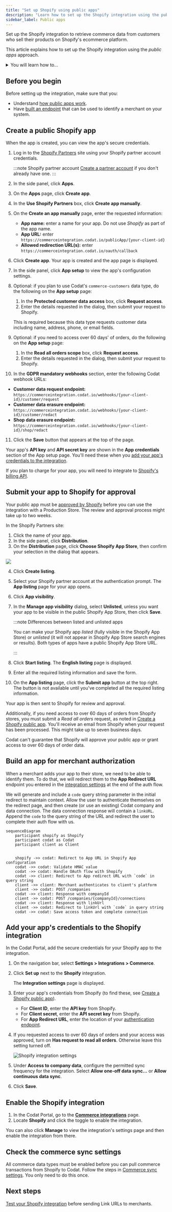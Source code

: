 ```yaml
---
title: "Set up Shopify using public apps"
description: "Learn how to set up the Shopify integration using the public apps approach to merchant data connection"
sidebar_label: Public apps
---
```


Set up the Shopify integration to retrieve commerce data from customers who sell their products on Shopify's ecommerce platform.

This article explains how to set up the Shopify integration using the _public apps_ approach.

<details>

<summary>You will learn how to...</summary>

- [Create a Shopify app](/integrations/commerce/shopify/commerce-shopify-public-apps#create-a-public-shopify-app)
- [Submit your app to Shopify for approval](/integrations/commerce/shopify/commerce-shopify-public-apps#submit-your-app-to-shopify-for-approval)
- [Buid an app for merchant authorization](/integrations/commerce/shopify/commerce-shopify-public-apps#build-an-app-for-merchant-authorization)
- [Add your app's credentials to the Shopify integration](/integrations/commerce/shopify/commerce-shopify-public-apps#add-your-apps-credentials-to-the-shopify-integration)
- [Enable the Shopify integration](/integrations/commerce/shopify/commerce-shopify-public-apps#enable-the-shopify-integration)
- [Check the commerce sync settings](/integrations/commerce/shopify/commerce-shopify-public-apps#check-the-commerce-sync-settings)

</details>

## Before you begin

Before setting up the integration, make sure that you:

- Understand [how public apps work](/integrations/commerce/shopify/commerce-shopify#about-public-apps).
- Have [built an endpoint](/integrations/commerce/shopify/commerce-shopify-public-apps#build-an-app-for-merchant-authorization) that can be used to identify a merchant on your system.

## Create a public Shopify app

When the app is created, you can view the app's secure credentials.

1. Log in to the [Shopify Partners](https://developers.shopify.com/) site using your Shopify partner account credentials.

   :::note Shopify partner account
   [Create a partner account](https://accounts.shopify.com/signup?rid=c272bffe-3e6f-4583-b6f2-f6bd71b340e5) if you don't already have one.
   :::

2. In the side panel, click **Apps**.
3. On the **Apps** page, click **Create app**.
4. In the **Use Shopify Partners** box, click **Create app manually**.
5. On the **Create an app manually** page, enter the requested information:
   - **App name:** enter a name for your app. Do not use _Shopify_ as part of the app name.
   - **App URL:** enter `https://commerceintegration.codat.io/publicApp/{your-client-id}`
   - **Allowed redirection URL(s):** enter `https://commerceintegration.codat.io/oauth/callback`
6. Click **Create app**. Your app is created and the app page is displayed.
7. In the side panel, click **App setup** to view the app's configuration settings.
8. Optional: if you plan to use Codat's `commerce-customers` data type, do the following on the **App setup** page:
   1. In the **Protected customer data access** box, click **Request access**.
   2. Enter the details requested in the dialog, then submit your request to Shopify.
   
   This is required because this data type requests customer data including name, address, phone, or email fields.
9. Optional: if you need to access over 60 days' of orders, do the following on the **App setup** page:
   1. In the **Read all orders scope** box, click **Request access**.
   2. Enter the details requested in the dialog, then submit your request to Shopify.
10. In the **GDPR mandatory webhooks** section, enter the following Codat webhook URLs:
   - **Customer data request endpoint:** `https://commerceintegration.codat.io/webhooks/{your-client-id}/customer/request`
   - **Customer data erasure endpoint:** `https://commerceintegration.codat.io/webhooks/{your-client-id}/customer/redact`
   - **Shop data erasure endpoint:** `https://commerceintegration.codat.io/webhooks/{your-client-id}/shop/redact`
11. Click the **Save** button that appears at the top of the page.

Your app's **API key** and **API secret key** are shown in the **App credentials** section of the App setup page. You'll need these when you [add your app's credentials to the integration](/integrations/commerce/shopify/commerce-shopify-public-apps#add-your-apps-credentials-to-the-shopify-integration).

If you plan to charge for your app, you will need to integrate to [Shopify's billing API](https://shopify.dev/docs/apps/billing).

## Submit your app to Shopify for approval

Your public app must be [approved by Shopify](https://shopify.dev/apps/store/requirements) before you can use the integration with a Production Store. The review and approval process might take up to two weeks.

In the Shopify Partners site:

1. Click the name of your app.
2. In the side panel, click **Distribution**.
3. On the **Distribution** page, click **Choose Shopify App Store**, then confirm your selection in the dialog that appears.

<img src="/img/old/386725f-choose-shopify-app-store.png" />

4. Click **Create listing**.
5. Select your Shopify partner account at the authentication prompt. The **App listing** page for your app opens.
6. Click **App visibility**.
7. In the **Manage app visibility** dialog, select **Unlisted**, unless you want your app to be visible in the public Shopify App Store, then click **Save**.

   :::note Differences between listed and unlisted apps

   You can make your Shopify app _listed_ (fully visible in the Shopify App Store) or _unlisted_ (it will not appear in Shopify App Store search engines or results). Both types of apps have a public Shopify App Store URL.

   :::

8. Click **Start listing**. The **English listing** page is displayed.
9. Enter all the required listing information and save the form.
10. On the **App listing** page, click the **Submit app** button at the top right. The button is not available until you've completed all the required listing information.

Your app is then sent to Shopify for review and approval.

Additionally, if you need access to over 60 days of orders from Shopify stores, you must submit a _Read all orders_ request, as noted in [Create a Shopify public app](/integrations/commerce/shopify/commerce-shopify-public-apps#create-a-shopify-public-app). You'll receive an email from Shopify when your request has been processed. This might take up to seven business days.

Codat can't guarantee that Shopify will approve your public app or grant access to over 60 days of order data.

## Build an app for merchant authorization

When a merchant adds your app to their store, we need to be able to identify them. To do that, we will redirect them to the **App Redirect URL** endpoint you entered in the [integration settings](/integrations/commerce/shopify/commerce-shopify-public-apps#add-your-apps-credentials-to-the-shopify-integration) at the end of the auth flow. 

We will generate and include a `code` query string parameter in the initial redirect to maintain context. Allow the user to authenticate themselves on the redirect page, and then create (or use an existing) Codat company and data connection. The data connection response will contain a `linkURL`. Append the `code` to the query string of the URL and redirect the user to complete their auth flow with us.

```mermaid
sequenceDiagram
    participant shopify as Shopify
    participant codat as Codat
    participant client as Client


    shopify ->> codat: Redirect to App URL in Shopify App configuration
    codat ->> codat: Validate HMAC value
    codat ->> codat: Handle OAuth flow with Shopify
    codat ->> client: Redirect to App redirect URL with `code` in query string
    client ->> client: Merchant authenticates to client's platform
    client ->> codat: POST /companies
    codat ->> client: Response with companyId
    client ->> codat: POST /companies/{companyId}/connections
    codat ->> client: Response with linkUrl
    client ->> codat: Redirect to linkUrl with `code` in query string
    codat ->> codat: Save access token and complete connection
```

## Add your app's credentials to the Shopify integration

In the Codat Portal, add the secure credentials for your Shopify app to the integration.

1. On the navigation bar, select **Settings > Integrations > Commerce**.

2. Click **Set up** next to the **Shopify** integration.

   The **Integration settings** page is displayed.

3. Enter your app's credentials from Shopify (to find these, see [Create a Shopify public app](/integrations/commerce/shopify/commerce-shopify-public-apps#create-a-shopify-public-app)).
   - For **Client ID**, enter the **API key** from Shopify.
   - For **Client secret**, enter the **API secret key** from Shopify.
   - For **App Redirect URL**, enter the location of your [authentication endpoint](/integrations/commerce/shopify/commerce-shopify-public-apps#build-an-app-for-merchant-authorization).

4. If you requested access to over 60 days of orders and your access was approved, turn on **Has request to read all orders**. Otherwise leave this setting turned off.

   ![Shopify integration settings](/img/integrations/commerce/shopify/76d5c94-Shopify_integration_settings.png "The 'Has request to read all orders' checkbox on the Shopify integration settings page.")

5. Under **Access to company data**, configure the permitted sync frequency for the integration. Select **Allow one-off data sync…** or **Allow continuous data sync**.

6. Click **Save**.

## Enable the Shopify integration

1. In the Codat Portal, go to the <a className="external" href="https://app.codat.io/settings/integrations/commerce" target="blank">**Commerce integrations**</a> page.
2. Locate **Shopify** and click the toggle to enable the integration.

You can also click **Manage** to view the integration's settings page and then enable the integration from there.

## Check the commerce sync settings

All commerce data types must be enabled before you can pull commerce transactions from Shopify to Codat. Follow the steps in [Commerce sync settings](/integrations/commerce/commerce-sync-settings). You only need to do this once.

## Next steps

[Test your Shopify integration](test-shopify) before sending Link URLs to merchants.
